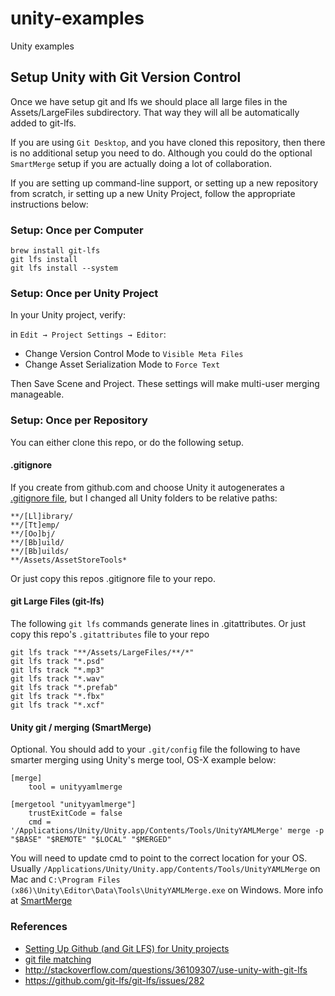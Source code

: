 # unity-examples
Unity examples

## Setup Unity with Git Version Control
Once we have setup git and lfs we should place all large files in the Assets/LargeFiles subdirectory. That way they will all be automatically added to git-lfs.

If you are using `Git Desktop`, and you have cloned this repository, then there is no additional setup you need to do. Although you could do the optional `SmartMerge` setup if you are actually doing a lot of collaboration.

If you are setting up command-line support, or setting up a new repository from scratch, ir setting up a new Unity Project, follow the appropriate instructions below:
 
### Setup: Once per Computer
   
    brew install git-lfs
    git lfs install
    git lfs install --system

### Setup: Once per Unity Project
In your Unity project, verify:

in `Edit → Project Settings → Editor`:
 * Change Version Control Mode to `Visible Meta Files`
 * Change Asset Serialization Mode to `Force Text`
 
Then Save Scene and Project. These settings will make multi-user merging manageable.
    
### Setup: Once per Repository
You can either clone this repo, or do the following setup.

#### .gitignore
If you create from github.com and choose Unity it autogenerates a [.gitignore file](https://github.com/github/gitignore/blob/master/Unity.gitignore), but I changed all Unity folders to be relative paths:

    **/[Ll]ibrary/
    **/[Tt]emp/
    **/[Oo]bj/
    **/[Bb]uild/
    **/[Bb]uilds/
    **/Assets/AssetStoreTools*
    
Or just copy this repos .gitignore file to your repo.

#### git Large Files (git-lfs)
The following `git lfs` commands generate lines in .gitattributes. Or just copy this repo's `.gitattributes` file to your repo

    git lfs track "**/Assets/LargeFiles/**/*"
    git lfs track "*.psd"
    git lfs track "*.mp3"
    git lfs track "*.wav"
    git lfs track "*.prefab"
    git lfs track "*.fbx"
    git lfs track "*.xcf"      

#### Unity git / merging (SmartMerge)
Optional. You should add to your `.git/config` file the following to have smarter merging using Unity's merge tool, OS-X example below:

    [merge]
    	tool = unityyamlmerge

    [mergetool "unityyamlmerge"]
    	trustExitCode = false
    	cmd = '/Applications/Unity/Unity.app/Contents/Tools/UnityYAMLMerge' merge -p "$BASE" "$REMOTE" "$LOCAL" "$MERGED"
  
You will need to update cmd to point to the correct location for your OS. Usually `/Applications/Unity/Unity.app/Contents/Tools/UnityYAMLMerge` on Mac and `C:\Program Files (x86)\Unity\Editor\Data\Tools\UnityYAMLMerge.exe` on Windows. More info at [SmartMerge](https://docs.unity3d.com/Manual/SmartMerge.html)
  
### References
   * [Setting Up Github (and Git LFS) for Unity projects](http://en.joysword.com/posts/2016/03/setting_up_github_for_unity_projects/)
   * [git file matching](https://github.com/git-lfs/git-lfs/issues/986)
   * <http://stackoverflow.com/questions/36109307/use-unity-with-git-lfs>
   * <https://github.com/git-lfs/git-lfs/issues/282>
